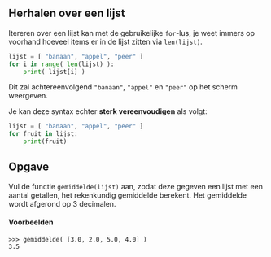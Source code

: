 ## Herhalen over een lijst

Itereren over een lijst kan met de gebruikelijke `for`-lus, je weet immers op voorhand hoeveel items er in de lijst zitten via `len(lijst)`.

```python
lijst = [ "banaan", "appel", "peer" ]
for i in range( len(lijst) ):
    print( lijst[i] )
```

Dit zal achtereenvolgend `"banaan"`, `"appel"` en `"peer"` op het scherm weergeven.

Je kan deze syntax echter **sterk vereenvoudigen** als volgt:

```python
lijst = [ "banaan", "appel", "peer" ]
for fruit in lijst:
    print(fruit)
```

## Opgave

Vul de functie `gemiddelde(lijst)` aan, zodat deze gegeven een lijst met een aantal getallen, het rekenkundig gemiddelde berekent. Het gemiddelde wordt afgerond op 3 decimalen.

#### Voorbeelden

```
>>> gemiddelde( [3.0, 2.0, 5.0, 4.0] )
3.5
```